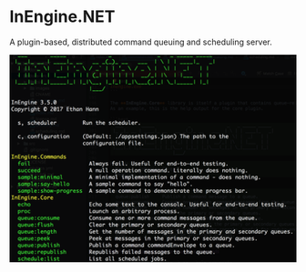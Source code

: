 # InEngine.NET

A plugin-based, distributed command queuing and scheduling server.

![InEngine Command List](https://raw.githubusercontent.com/InEngine-NET/InEngine.NET/master/docs-src/images/commands.png)

